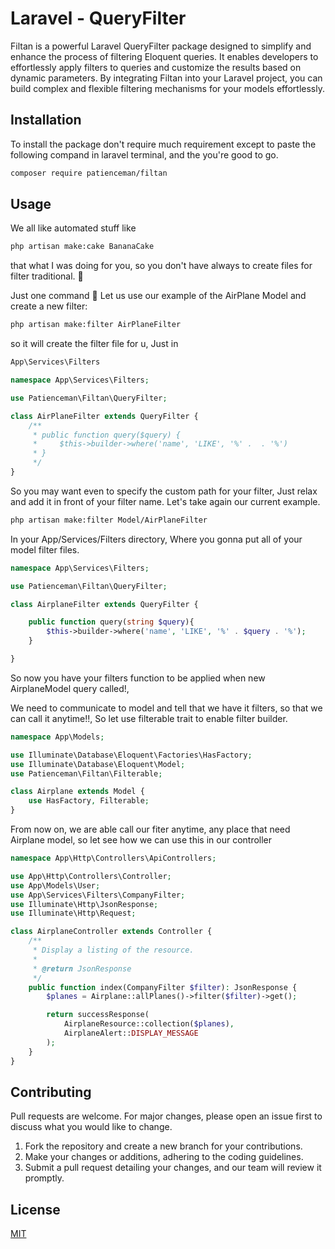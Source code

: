 # Laravel - QueryFilter

Filtan is a powerful Laravel QueryFilter package designed to simplify and enhance the process of filtering Eloquent queries. It enables developers to effortlessly apply filters to queries and customize the results based on dynamic parameters. By integrating Filtan into your Laravel project, you can build complex and flexible filtering mechanisms for your models effortlessly.

## Installation

To install the package don't require much requirement except to paste the following compand in laravel terminal,  and the you're good to go.

```bash
composer require patienceman/filtan
```

## Usage

We all like automated stuff like

```bash
php artisan make:cake BananaCake 
```

that what I was doing for you, so you don't have always to create files for filter traditional. :firecracker:

Just one command :tada:
Let us use our example of the AirPlane Model and create a new filter:

```bash
php artisan make:filter AirPlaneFilter
```

so it will create the filter file for u, Just in

```bash
App\Services\Filters 
```

```PHP
namespace App\Services\Filters;

use Patienceman\Filtan\QueryFilter;

class AirPlaneFilter extends QueryFilter {
    /**
     * public function query($query) {
     *     $this->builder->where('name', 'LIKE', '%' .  . '%')
     * }
     */
}
```

So you may want even to specify the custom path for your filter, Just relax and add it in front of your filter name.
Let's take again our current example.

```bash
php artisan make:filter Model/AirPlaneFilter
```

In your App/Services/Filters directory, Where you gonna put all of your model filter files.

```PHP
namespace App\Services\Filters;

use Patienceman\Filtan\QueryFilter;

class AirplaneFilter extends QueryFilter {

    public function query(string $query){
        $this->builder->where('name', 'LIKE', '%' . $query . '%');
    }

}
```

So now you have your filters function to be applied when new AirplaneModel query called!,

We need to communicate to model and tell that we have it filters, so that we can call it anytime!!,
So let use filterable trait to enable filter builder.

```PHP
namespace App\Models;

use Illuminate\Database\Eloquent\Factories\HasFactory;
use Illuminate\Database\Eloquent\Model;
use Patienceman\Filtan\Filterable;

class Airplane extends Model {
    use HasFactory, Filterable;
}
```

From now on, we are able call our fiter anytime, any place that need Airplane model, so let see how we can use this in our controller

```PHP
namespace App\Http\Controllers\ApiControllers;

use App\Http\Controllers\Controller;
use App\Models\User;
use App\Services\Filters\CompanyFilter;
use Illuminate\Http\JsonResponse;
use Illuminate\Http\Request;

class AirplaneController extends Controller {
    /**
     * Display a listing of the resource.
     *
     * @return JsonResponse
     */
    public function index(CompanyFilter $filter): JsonResponse {
        $planes = Airplane::allPlanes()->filter($filter)->get();

        return successResponse(
            AirplaneResource::collection($planes),
            AirplaneAlert::DISPLAY_MESSAGE
        );
    }
}
```

## Contributing

Pull requests are welcome. For major changes, please open an issue first to discuss what you would like to change.

1. Fork the repository and create a new branch for your contributions.
2. Make your changes or additions, adhering to the coding guidelines.
3. Submit a pull request detailing your changes, and our team will review it promptly.

## License

[MIT](https://choosealicense.com/licenses/mit/)
